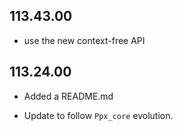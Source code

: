 ## 113.43.00

- use the new context-free API

## 113.24.00

- Added a README.md

- Update to follow `Ppx_core` evolution.
